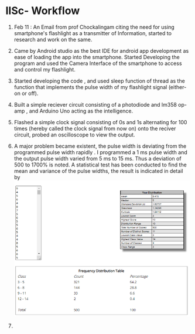# IISc- Workflow

1. Feb 11 : An Email from prof Chockalingam citing the need for using smartphone's flashlight as a transmitter of Information, started to research and work on the same.
2. Came by Android studio as the best IDE for android app development as ease of loading the app into the smartphone. Started Developing the program and used the Camera Interface of the smartphone to access and control my flashlight.
3. Started developing the code , and used sleep function of thread as the function that implements the pulse width of my flashlight signal (either-on or off). 
4. Built a simple reciever circuit consisting of a photodiode and lm358 op-amp , and Arduino Uno acting as the intelligence.
5. Flashed a simple clock signal consisting of 0s and 1s alternating for 100 times (hereby called the clock signal from now on) onto the reciver circuit, probed an oscilloscope to view the output. 
6. A major problem became existent, the pulse width is deviating from the programmed pulse width rapidly . I programmed a 1 ms pulse width and the output pulse width varied from 5 ms to 15 ms. Thus a deviation of 500 to 1700% is noted. A statistical test has been conducted to find the mean and variance of the pulse widths, the result is indicated in detail by ![This is an image](/Results/plain_clock_signal_2.PNG)


7. 
 












